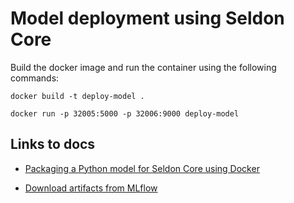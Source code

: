 # Model deployment using Seldon Core

Build the docker image and run the container using the following commands:

`docker build -t deploy-model .`

`docker run -p 32005:5000 -p 32006:9000 deploy-model`

## Links to docs

- [Packaging a Python model for Seldon Core using Docker](https://github.com/SeldonIO/seldon-core/blob/master/doc/source/python/python_wrapping_docker.md#packaging-a-python-model-for-seldon-core-using-docker)

- [Download artifacts from MLflow](https://mlflow.org/docs/latest/api_reference/python_api/mlflow.artifacts.html)
